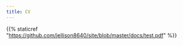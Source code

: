 ```yaml
---
title: CV
---
```

{{% staticref "https://github.com/jellison8640/site/blob/master/docs/test.pdf" %}}
